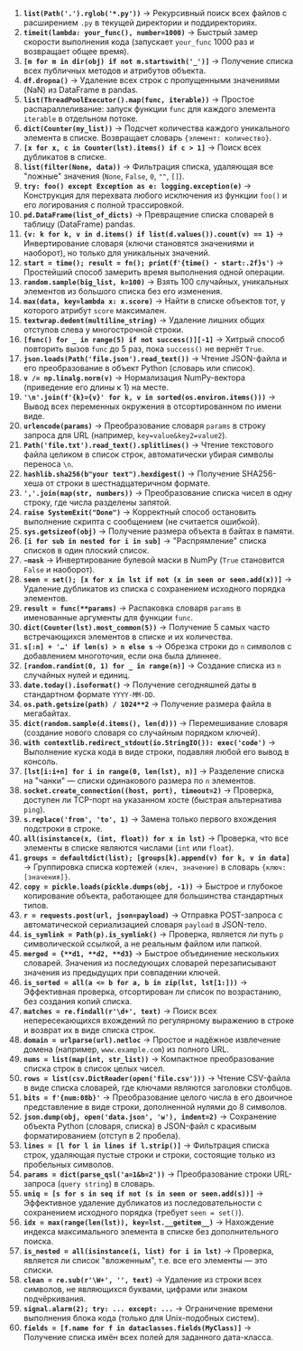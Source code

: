 1.  **`list(Path('.').rglob('*.py'))`** -> Рекурсивный поиск всех файлов с расширением `.py` в текущей директории и поддиректориях.
2.  **`timeit(lambda: your_func(), number=1000)`** -> Быстрый замер скорости выполнения кода (запускает `your_func` 1000 раз и возвращает общее время).
3.  **`[m for m in dir(obj) if not m.startswith('_')]`** -> Получение списка всех публичных методов и атрибутов объекта.
4.  **`df.dropna()`** -> Удаление всех строк с пропущенными значениями (NaN) из DataFrame в pandas.
5.  **`list(ThreadPoolExecutor().map(func, iterable))`** -> Простое распараллеливание: запуск функции `func` для каждого элемента `iterable` в отдельном потоке.
6.  **`dict(Counter(my_list))`** -> Подсчет количества каждого уникального элемента в списке. Возвращает словарь `{элемент: количество}`.
7.  **`[x for x, c in Counter(lst).items() if c > 1]`** -> Поиск всех дубликатов в списке.
8.  **`list(filter(None, data))`** -> Фильтрация списка, удаляющая все "ложные" значения (`None`, `False`, `0`, `""`, `[]`).
9.  **`try: foo() except Exception as e: logging.exception(e)`** -> Конструкция для перехвата любого исключения из функции `foo()` и его логирования с полной трассировкой.
10. **`pd.DataFrame(list_of_dicts)`** -> Превращение списка словарей в таблицу (DataFrame) pandas.
11. **`{v: k for k, v in d.items() if list(d.values()).count(v) == 1}`** -> Инвертирование словаря (ключи становятся значениями и наоборот), но только для уникальных значений.
12. **`start = time(); result = fn(); print(f'{time() - start:.2f}s')`** -> Простейший способ замерить время выполнения одной операции.
13. **`random.sample(big_list, k=100)`** -> Взять 100 случайных, уникальных элементов из большого списка без его изменения.
14. **`max(data, key=lambda x: x.score)`** -> Найти в списке объектов тот, у которого атрибут `score` максимален.
15. **`textwrap.dedent(multiline_string)`** -> Удаление лишних общих отступов слева у многострочной строки.
16. **`[func() for _ in range(5) if not success()][-1]`** -> Хитрый способ повторить вызов `func` до 5 раз, пока `success()` не вернёт `True`.
17. **`json.loads(Path('file.json').read_text())`** -> Чтение JSON-файла и его преобразование в объект Python (словарь или список).
18. **`v /= np.linalg.norm(v)`** -> Нормализация NumPy-вектора (приведение его длины к 1) на месте.
19. **`'\n'.join(f'{k}={v}' for k, v in sorted(os.environ.items()))`** -> Вывод всех переменных окружения в отсортированном по имени виде.
20. **`urlencode(params)`** -> Преобразование словаря `params` в строку запроса для URL (например, `key=value&key2=value2`).
21. **`Path('file.txt').read_text().splitlines()`** -> Чтение текстового файла целиком в список строк, автоматически убирая символы переноса `\n`.
22. **`hashlib.sha256(b"your text").hexdigest()`** -> Получение SHA256-хеша от строки в шестнадцатеричном формате.
23. **`','.join(map(str, numbers))`** -> Преобразование списка чисел в одну строку, где числа разделены запятой.
24. **`raise SystemExit("Done")`** -> Корректный способ остановить выполнение скрипта с сообщением (не считается ошибкой).
25. **`sys.getsizeof(obj)`** -> Получение размера объекта в байтах в памяти.
26. **`[i for sub in nested for i in sub]`** -> "Распрямление" списка списков в один плоский список.
27. **`~mask`** -> Инвертирование булевой маски в NumPy (`True` становится `False` и наоборот).
28. **`seen = set(); [x for x in lst if not (x in seen or seen.add(x))]`** -> Удаление дубликатов из списка с сохранением исходного порядка элементов.
29. **`result = func(**params)`** -> Распаковка словаря `params` в именованные аргументы для функции `func`.
30. **`dict(Counter(lst).most_common(5))`** -> Получение 5 самых часто встречающихся элементов в списке и их количества.
31. **`s[:n] + '…' if len(s) > n else s`** -> Обрезка строки до `n` символов с добавлением многоточия, если она была длиннее.
32. **`[random.randint(0, 1) for _ in range(n)]`** -> Создание списка из `n` случайных нулей и единиц.
33. **`date.today().isoformat()`** -> Получение сегодняшней даты в стандартном формате `YYYY-MM-DD`.
34. **`os.path.getsize(path) / 1024**2`** -> Получение размера файла в мегабайтах.
35. **`dict(random.sample(d.items(), len(d)))`** -> Перемешивание словаря (создание нового словаря со случайным порядком ключей).
36. **`with contextlib.redirect_stdout(io.StringIO()): exec('code')`** -> Выполнение куска кода в виде строки, подавляя любой его вывод в консоль.
37. **`[lst[i:i+n] for i in range(0, len(lst), n)]`** -> Разделение списка на "чанки" — списки одинакового размера по `n` элементов.
38. **`socket.create_connection((host, port), timeout=2)`** -> Проверка, доступен ли TCP-порт на указанном хосте (быстрая альтернатива `ping`).
39. **`s.replace('from', 'to', 1)`** -> Замена только первого вхождения подстроки в строке.
40. **`all(isinstance(x, (int, float)) for x in lst)`** -> Проверка, что все элементы в списке являются числами (`int` или `float`).
41. **`groups = defaultdict(list); [groups[k].append(v) for k, v in data]`** -> Группировка списка кортежей `(ключ, значение)` в словарь `{ключ: [значения]}`.
42. **`copy = pickle.loads(pickle.dumps(obj, -1))`** -> Быстрое и глубокое копирование объекта, работающее для большинства стандартных типов.
43. **`r = requests.post(url, json=payload)`** -> Отправка POST-запроса с автоматической сериализацией словаря `payload` в JSON-тело.
44. **`is_symlink = Path(p).is_symlink()`** -> Проверка, является ли путь `p` символической ссылкой, а не реальным файлом или папкой.
45. **`merged = {**d1, **d2, **d3}`** -> Быстрое объединение нескольких словарей. Значения из последующих словарей перезаписывают значения из предыдущих при совпадении ключей.
46. **`is_sorted = all(a <= b for a, b in zip(lst, lst[1:]))`** -> Эффективная проверка, отсортирован ли список по возрастанию, без создания копий списка.
47. **`matches = re.findall(r'\d+', text)`** -> Поиск всех непересекающихся вхождений по регулярному выражению в строке и возврат их в виде списка строк.
48. **`domain = urlparse(url).netloc`** -> Простое и надёжное извлечение домена (например, `www.example.com`) из полного URL.
49. **`nums = list(map(int, str_list))`** -> Компактное преобразование списка строк в список целых чисел.
50. **`rows = list(csv.DictReader(open('file.csv')))`** -> Чтение CSV-файла в виде списка словарей, где ключами являются заголовки столбцов.
51. **`bits = f'{num:08b}'`** -> Преобразование целого числа в его двоичное представление в виде строки, дополненной нулями до 8 символов.
52. **`json.dump(obj, open('data.json', 'w'), indent=2)`** -> Сохранение объекта Python (словаря, списка) в JSON-файл с красивым форматированием (отступ в 2 пробела).
53. **`lines = [l for l in lines if l.strip()]`** -> Фильтрация списка строк, удаляющая пустые строки и строки, состоящие только из пробельных символов.
54. **`params = dict(parse_qsl('a=1&b=2'))`** -> Преобразование строки URL-запроса (`query string`) в словарь.
55. **`uniq = [s for s in seq if not (s in seen or seen.add(s))]`** -> Эффективное удаление дубликатов из последовательности с сохранением исходного порядка (требует `seen = set()`).
56. **`idx = max(range(len(lst)), key=lst.__getitem__)`** -> Нахождение индекса максимального элемента в списке без дополнительного поиска.
57. **`is_nested = all(isinstance(i, list) for i in lst)`** -> Проверка, является ли список "вложенным", т.е. все его элементы — это списки.
58. **`clean = re.sub(r'\W+', '', text)`** -> Удаление из строки всех символов, не являющихся буквами, цифрами или знаком подчёркивания.
59. **`signal.alarm(2); try: ... except: ...`** -> Ограничение времени выполнения блока кода (только для Unix-подобных систем).
60. **`fields = [f.name for f in dataclasses.fields(MyClass)]`** -> Получение списка имён всех полей для заданного дата-класса.